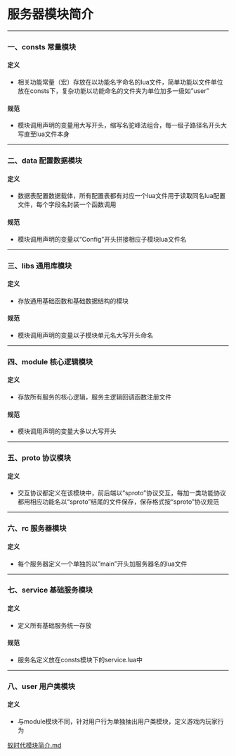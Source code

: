 #  服务器模块简介
----
### 一、consts 常量模块

#### 定义
- 相关功能常量（宏）存放在以功能名字命名的lua文件，简单功能以文件单位放在consts下，复杂功能以功能命名的文件夹为单位加多一级如”user”

#### 规范
- 模块调用声明的变量用大写开头，缩写名驼峰法组合，每一级子路径名开头大写直至lua文件本身

----

### 二、data 配置数据模块

#### 定义
- 数据表配置数据载体，所有配置表都有对应一个lua文件用于读取同名lua配置文件，每个字段名封装一个函数调用
#### 规范
- 模块调用声明的变量以“Config”开头拼接相应子模块lua文件名

----

### 三、libs 通用库模块

#### 定义
- 存放通用基础函数和基础数据结构的模块

#### 规范
- 模块调用声明的变量以子模块单元名大写开头命名

----

### 四、module 核心逻辑模块

#### 定义
- 存放所有服务的核心逻辑，服务主逻辑回调函数注册文件

#### 规范
- 模块调用声明的变量大多以大写开头

----

### 五、proto 协议模块

#### 定义
- 交互协议都定义在该模块中，前后端以“sproto”协议交互，每加一类功能协议都用相应功能名以“sproto”结尾的文件保存，保存格式按“sproto”协议规范

----

### 六、rc 服务器模块

#### 定义
- 每个服务器定义一个单独的以”main”开头加服务器名的lua文件

----

### 七、service 基础服务模块

#### 定义
- 定义所有基础服务统一存放

#### 规范
- 服务名定义放在consts模块下的service.lua中

----

### 八、user 用户类模块

#### 定义
- 与module模块不同，针对用户行为单独抽出用户类模块，定义游戏内玩家行为

[蚁时代模块简介.md](uploads/c29be5ec8f5b999aaefee4285a17cf4a/蚁时代模块简介.md)
